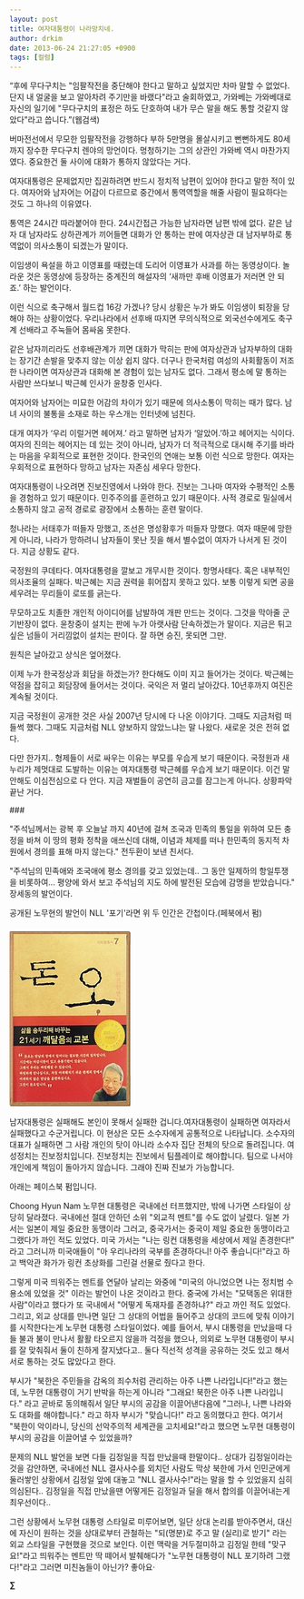 ```yaml
---
layout: post
title: 여자대통령이 나라망치네.
author: drkim
date: 2013-06-24 21:27:05 +0900
tags: [컬럼]
---
```

“후에 무다구치는 "임팔작전을 중단해야 한다고 말하고 싶었지만 차마 말할 수 없었다. 단지 내 얼굴을 보고 알아차려 주기만을 바랬다"라고 술회하였고, 가와베는 가와베대로 자신의 일기에 "무다구치의 표정은 하도 단호하여 내가 무슨 말을 해도 통할 것같지 않았다"라고 씁니다.”(웹검색) 


  


버마전선에서 무모한 임팔작전을 강행하다 부하 5만명을 몰살시키고 뻔뻔하게도 80세까지 장수한 무다구치 렌야의 망언이다. 멍청하기는 그의 상관인 가와베 역시 마찬가지였다. 중요한건 둘 사이에 대화가 통하지 않았다는 거다. 


  


여자대통령은 문제없지만 집권하려면 반드시 정치적 남편이 있어야 한다고 말한 적이 있다. 여자어와 남자어는 어감이 다르므로 중간에서 통역역할을 해줄 사람이 필요하다는 것도 그 하나의 이유였다. 



통역은 24시간 따라붙어야 한다. 24시간접근 가능한 남자라면 남편 밖에 없다. 같은 남자 대 남자라도 상하관계가 끼어들면 대화가 안 통하는 판에 여자상관 대 남자부하로 통역없이 의사소통이 되겠는가 말이다. 


  


 



이임생이 욕설을 하고 이영표를 때렸는데 도리어 이영표가 사과를 하는 동영상이다. 놀라운 것은 동영상에 등장하는 중계진의 해설자의 ‘새까만 후배 이영표가 저러면 안 되죠.’ 하는 발언이다. 


  


이런 식으로 축구해서 월드컵 16강 가겠나? 당시 상황은 누가 봐도 이임생이 퇴장을 당해야 하는 상황이었다. 우리나라에서 선후배 따지면 무의식적으로 외국선수에게도 축구계 선배라고 주눅들어 몸싸움 못한다.


  


같은 남자끼리라도 선후배관계가 끼면 대화가 막히는 판에 여자상관과 남자부하의 대화는 장기간 손발을 맞추지 않는 이상 쉽지 않다. 더구나 한국처럼 여성의 사회활동이 저조한 나라이면 여자상관과 대화해 본 경험이 있는 남자도 없다. 그래서 평소에 말 통하는 사람만 쓰다보니 박근혜 인사가 윤창중 인사다. 



여자어와 남자어는 미묘한 어감의 차이가 있기 때문에 의사소통이 막히는 때가 많다. 남녀 사이의 불통을 소재로 하는 우스개는 인터넷에 넘친다. 



대개 여자가 ‘우리 이럴거면 헤어져.’ 라고 말하면 남자가 ‘알았어.’하고 헤어지는 식이다. 여자의 진의는 헤어지는 데 있는 것이 아니라, 남자가 더 적극적으로 대시해 주기를 바라는 마음을 우회적으로 표현한 것이다. 한국인의 연애는 보통 이런 식으로 망한다. 여자는 우회적으로 표현하다 망하고 남자는 자존심 세우다 망한다. 


  


여자대통령이 나오려면 진보진영에서 나와야 한다. 진보는 그나마 여자와 수평적인 소통을 경험하고 있기 때문이다. 민주주의를 훈련하고 있기 때문이다. 사적 경로로 밀실에서 소통하지 않고 공적 경로로 광장에서 소통하는 훈련 말이다. 


  


청나라는 서태후가 떠들자 망했고, 조선은 명성황후가 떠들자 망했다. 여자 때문에 망한게 아니라, 나라가 망하려니 남자들이 못난 짓을 해서 별수없이 여자가 나서게 된 것이다. 지금 상황도 같다. 


  


국정원의 쿠데타다. 여자대통령을 깔보고 개무시한 것이다. 항명사태다. 혹은 내부적인 의사조율의 실패다. 박근혜는 지금 권력을 휘어잡지 못하고 있다. 보통 이렇게 되면 공을 세우려는 무리들이 로또를 긁는다. 


  


무모하고도 치졸한 개인적 아이디어를 남발하여 개판 만드는 것이다. 그것을 막아줄 군기반장이 없다. 윤창중이 설치는 판에 누가 아랫사람 단속하겠는가 말이다. 지금은 튀고 싶은 넘들이 거리낌없이 설치는 판이다. 잘 하면 승진, 못되면 그만. 



원칙은 날아갔고 상식은 엎어졌다. 


  


이제 누가 한국정상과 회담을 하겠는가? 한다해도 이미 지고 들어가는 것이다. 박근혜는 약점을 잡히고 회담장에 들어서는 것이다. 국익은 저 멀리 날아갔다. 10년후까지 여진은 계속될 것이다. 


  


지금 국정원이 공개한 것은 사실 2007년 당시에 다 나온 이야기다. 그때도 지금처럼 떠들썩 했다. 그때도 지금처럼 NLL 양보하지 않았느냐는 말 나왔다. 새로운 것은 전혀 없다. 


  


다만 한가지.. 형제들이 서로 싸우는 이유는 부모를 우습게 보기 때문이다. 국정원과 새누리가 제멋대로 도발하는 이유는 여자대통령 박근혜를 우습게 보기 때문이다. 이건 말 안해도 이심전심으로 다 안다. 지금 재벌들이 공연히 금고를 잠그는게 아니다. 상황파악 끝난 거다. 


  


\### 

 "주석님께서는 광복 후 오늘날 까지 40년에 걸쳐 조국과 민족의 통일을 위하여 모든 충정을 바쳐 이 땅의 평화 정착을 애쓰신데 대해, 이념과 체제를 떠나 한민족의 동지적 차원에서 경의를 표해 마지 않는다." 전두환이 보낸 친서다.

  
   
"주석님의 민족애와 조국애에 평소 경의를 갖고 있었는데.. 그 동안 일제하의 항일투쟁을 비롯하여... 평양에 와서 보고 주석님의 지도 하에 발전된 모습에 감명을 받았습니다." 장세동의 발언이다.   
   
공개된 노무현의 발언이 NLL '포기'라면 위 두 인간은 간첩이다.(페북에서 펌) 

 ###


  





  ![](/files/attach/images/198/727/315/55.JPG)




남자대통령은 실패해도 본인이 못해서 실패한 겁니다.여자대통령이 실패하면 여자라서 실패했다고 수군거립니다. 이 현상은 모든 소수자에게 공통적으로 나타납니다. 소수자의 대표가 실패하면 그 사람 개인의 탓이 아니라 소수자 집단 전체의 탓으로 돌려집니다. 여성정치는 진보정치입니다. 진보정치는 진보에서 팀플레이로 해야합니다. 팀으로 나서야 개인에게 책임이 돌아가지 않습니다. 그래야 진짜 진보가 가능합니다. 



아래는 페이스북 펌입니다.

  


Choong Hyun Nam 노무현 대통령은 국내에선 터프했지만, 밖에 나가면 스타일이 상당히 달라졌다. 국내에선 절대 안하던 소위 "외교적 멘트"를 수도 없이 날렸다. 일본 가서는 일본이 제일 중요한 동맹이라 그러고, 중국가서는 중국이 제일 중요한 동맹이라고 그랬다가 까인 적도 있었다. 미국 가서는 "나는 링컨 대통령을 세상에서 제일 존경한다!" 라고 그러니까 미국애들이 "아 우리나라의 국부를 존경하다니! 아주 좋습니다!"라고 하고 백악관 화가가 링컨 초상화를 그린걸 선물로 줬다고 한다. 


  
그렇게 미국 띄워주는 멘트를 연달아 날리는 와중에 "미국의 아니었으면 나는 정치범 수용소에 있었을 것" 이라는 발언이 나온 것이라고 한다. 중국에 가서는 "모택동은 위대한 사람"이라고 했다가 또 국내에서 "어떻게 독재자를 존경하냐?" 라고 까인 적도 있었다.   
그리고, 외교 상대를 만나면 일단 그 상대의 어법을 들어주고 상대의 코드에 맞춰 이야기를 시작한다는게 노무현 대통령 스타일이었다. 예를 들어서, 부시 대통령을 만났을때 다들 불과 불이 만나서 활활 타오르지 않을까 걱정을 했으나, 의외로 노무현 대통령이 부시를 잘 맞춰줘서 둘이 친하게 잘지냈다고.. 둘다 직선적 성격을 공유하는 것도 있고 해서 서로 통하는 것도 많았다고 한다. 

  
부시가 "북한은 주민들을 감옥의 죄수처럼 관리하는 아주 나쁜 나라입니다!"라고 했는데, 노무현 대통령이 거기 반박을 하는게 아니라 "그래요! 북한은 아주 나쁜 나라입니다." 라고 곧바로 동의해줘서 일단 부시의 공감을 이끌어낸다음에 "그러나, 나쁜 나라와도 대화를 해야합니다." 라고 하자 부시가 "맞습니다!" 라고 동의했다고 한다. 여기서 "북한이 악이라니, 당신의 선악주의적 세계관을 고치세요!"라고 했으면 노무현 대통령이 부시의 공감을 이끌어낼 수 있었을까?  
  
문제의 NLL 발언을 보면 다들 김정일을 직접 만났을때 한말이다.. 상대가 김정일이라는 것을 감안하면, 국내에선 NLL 결사사수를 외치던 사람도 막상 북한에 가서 인민군에게 둘러쌓인 상황에서 김정일 앞에 대놓고 "NLL 결사사수!"라는 말을 할 수 있었을지 심히 의심된다.. 김정일을 직접 만났을땐 어떻게든 김정일과 딜을 해서 합의를 이끌어내는게 최우선이다.. 

  
그런 상황에서 노무현 대통령 스타일로 미루어보면, 일단 상대 논리를 받아주면서, 대신에 자신이 원하는 것을 상대로부터 관철하는 "되(명분)로 주고 말 (실리)로 받기" 라는 외교 스타일을 구현했을 것으로 보인다. 이런 맥락을 거두절미하고 김정일 한테 "맞구요!"라고 띄워주는 멘트만 딱 떼어서 발췌해다가 "노무현 대통령이 NLL 포기하려 그랬다!"라고 그러면 미친놈들이 아닌가? 좋아요· 

**∑**